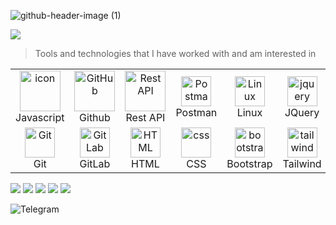 ![github-header-image (1)](https://github.com/user-attachments/assets/efc8c5ea-59dd-45c0-9fd4-2b36faeb1999)

<img src="https://github-profile-trophy.vercel.app/?username=21Trew&theme=dracula" />

> Tools and technologies that I have worked with and am interested in
<table>
  <tr>
    <td align="center" width="96">
      <img src="https://techstack-generator.vercel.app/js-icon.svg" alt="icon" width="65" height="65" />
      <br>Javascript
    </td>
    <td align="center" width="96">
      <img src="https://techstack-generator.vercel.app/github-icon.svg" width="65" height="65" alt="GitHub" />
      <br>Github
    </td>
    <td align="center" width="96">
      <img src="https://techstack-generator.vercel.app/restapi-icon.svg" width="65" height="65" alt="Rest API" />
      <br>Rest API
    </td>
    <td align="center" width="96">
        <img src="https://skillicons.dev/icons?i=postman" width="48" height="48" alt="Postman" />
      <br>Postman
    </td>
            <td align="center" width="96">
        <img src="https://skillicons.dev/icons?i=linux" width="48" height="48" alt="Linux" />
      <br>Linux
    </td>
        <td align="center" width="96">
        <img src="https://skillicons.dev/icons?i=jquery" width="48" height="48" alt="jquery" />
      <br>JQuery
    </td>
  </tr>
  <tr>
    <td align="center" width="96">
      <img src="https://skillicons.dev/icons?i=git" width="48" height="48" alt="Git" />
      <br>Git
    </td>
    <td align="center"  width="96">
      <img src="https://skillicons.dev/icons?i=gitlab" width="48" height="48" alt="GitLab" />
      <br>GitLab
    </td>
    <td align="center"  width="96">
      <img src="https://skillicons.dev/icons?i=html" width="48" height="48" alt="HTML" />
      <br>HTML
    </td>
    <td align="center" width="96">
      <img src="https://skillicons.dev/icons?i=css" width="48" height="48" alt="css" />
      <br>CSS
    </td>
    <td align="center"  width="96">
      <img src="https://skillicons.dev/icons?i=bootstrap" width="48" height="48" alt="bootstrap" />
      <br>Bootstrap
    </td>
    <td align="center" width="96">
      <img src="https://skillicons.dev/icons?i=tailwind" width="48" height="48" alt="tailwind" />
      <br>Tailwind
    </td>
 </tr>
</table>

![](https://github-profile-summary-cards.vercel.app/api/cards/profile-details?username=21Trew&theme=dracula)
![](https://github-profile-summary-cards.vercel.app/api/cards/most-commit-language?username=21Trew&theme=dracula)
![](https://github-profile-summary-cards.vercel.app/api/cards/repos-per-language?username=21Trew&theme=dracula)
![](https://github-profile-summary-cards.vercel.app/api/cards/stats?username=21Trew&theme=dracula)
![](https://github-profile-summary-cards.vercel.app/api/cards/productive-time?username=21Trew&theme=dracula)

![Telegram](https://img.shields.io/badge/Мой%20тг%20канал-Не%20кодом%20единым-blue?style=flat-square&logo=telegram)
